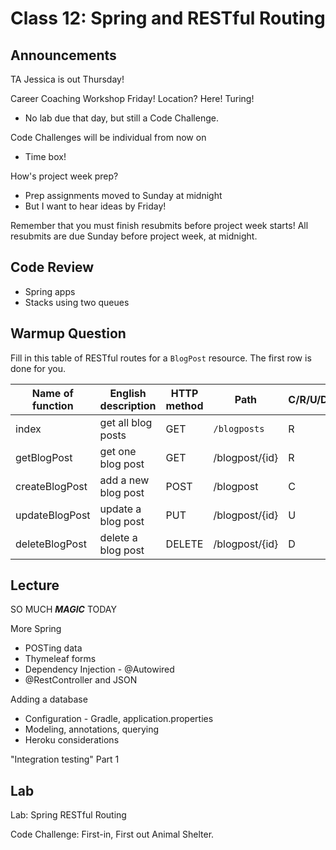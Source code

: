 # Class 12: Spring and RESTful Routing

## Announcements

TA Jessica is out Thursday!

Career Coaching Workshop Friday!  Location?  Here!  Turing!
- No lab due that day, but still a Code Challenge.

Code Challenges will be individual from now on
- Time box!

How's project week prep?
- Prep assignments moved to Sunday at midnight
- But I want to hear ideas by Friday!

Remember that you must finish resubmits before project week starts!  All resubmits are due Sunday before project week, at midnight.

## Code Review

* Spring apps
* Stacks using two queues

## Warmup Question

Fill in this table of RESTful routes for a `BlogPost` resource. The first row is done for you.

|Name of function | English description | HTTP method | Path | C/R/U/D?|
|-----------------|---------------------|-------------|------|---------|
|index            | get all blog posts  | GET         | `/blogposts` | R|
|getBlogPost      | get one blog post   |  GET | /blogpost/{id} | R |
|createBlogPost                 | add a new blog post | POST | /blogpost | C |
|updateBlogPost                 | update a blog post  | PUT | /blogpost/{id} | U |
|deleteBlogPost                 | delete a blog post  | DELETE | /blogpost/{id} | D |

## Lecture

SO MUCH ***MAGIC*** TODAY

More Spring
- POSTing data
- Thymeleaf forms
- Dependency Injection - @Autowired
- @RestController and JSON

Adding a database
- Configuration - Gradle, application.properties
- Modeling, annotations, querying
- Heroku considerations

"Integration testing" Part 1

## Lab

Lab: Spring RESTful Routing

Code Challenge: First-in, First out Animal Shelter.